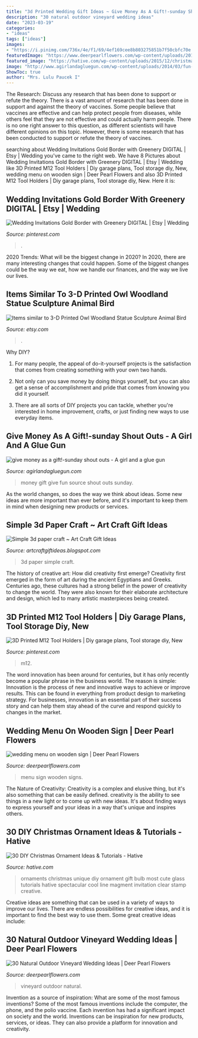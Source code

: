 ```yaml
---
title: "3d Printed Wedding Gift Ideas ~ Give Money As A Gift!-sunday Shout Outs"
description: "30 natural outdoor vineyard wedding ideas"
date: "2023-03-19"
categories:
- "ideas"
tags: ["ideas"]
images:
- "https://i.pinimg.com/736x/4e/f1/69/4ef169cee8b803275851b7f50cbfc70e.jpg"
featuredImage: "https://www.deerpearlflowers.com/wp-content/uploads/2015/05/wedding-menu-on-wooden-sign.jpg"
featured_image: "https://hative.com/wp-content/uploads/2015/12/christmas-ornaments/20-diy-christmas-ornaments-ideas-tutorials.jpg"
image: "http://www.agirlandagluegun.com/wp-content/uploads/2014/03/fun-way-to-gift-money-435x600-1.jpg"
ShowToc: true
author: "Mrs. Lulu Paucek I"
---
```



The Research: Discuss any research that has been done to support or refute the theory.
There is a vast amount of research that has been done in support and against the theory of vaccines. Some people believe that vaccines are effective and can help protect people from diseases, while others feel that they are not effective and could actually harm people. There is no one right answer to this question, as different scientists will have different opinions on this topic. However, there is some research that has been conducted to support or refute the theory of vaccines.

	

		
searching about Wedding Invitations Gold Border with Greenery DIGITAL | Etsy | Wedding you've came to the right web. We have 8 Pictures about Wedding Invitations Gold Border with Greenery DIGITAL | Etsy | Wedding like 3D Printed M12 Tool Holders | Diy garage plans, Tool storage diy, New, wedding menu on wooden sign | Deer Pearl Flowers and also 3D Printed M12 Tool Holders | Diy garage plans, Tool storage diy, New. Here it is:
		
    
## Wedding Invitations Gold Border With Greenery DIGITAL | Etsy | Wedding

<img loading=lazy src="https://i.pinimg.com/736x/4e/f1/69/4ef169cee8b803275851b7f50cbfc70e.jpg" onerror="this.onerror=null;this.src='https://tse3.mm.bing.net/th?id=OIP.AcvNY6i0JG-vn9SYKUeXKQHaJQ&amp;pid=15.1';" alt="Wedding Invitations Gold Border with Greenery DIGITAL | Etsy | Wedding">

_Source: pinterest.com_

>. 

	

2020 Trends: What will be the biggest change in 2020?
In 2020, there are many interesting changes that could happen. Some of the biggest changes could be the way we eat, how we handle our finances, and the way we live our lives.

    
## Items Similar To 3-D Printed Owl Woodland Statue Sculpture Animal Bird

<img loading=lazy src="https://img1.etsystatic.com/037/0/8375425/il_570xN.517033705_j4rq.jpg" onerror="this.onerror=null;this.src='https://tse2.mm.bing.net/th?id=OIP.MrE_1sTtq7B2y5Fy_qf6mwHaJ4&amp;pid=15.1';" alt="Items similar to 3-D Printed Owl Woodland Statue Sculpture Animal Bird">

_Source: etsy.com_

>. 

	

Why DIY?
1. For many people, the appeal of do-it-yourself projects is the satisfaction that comes from creating something with your own two hands.
2. Not only can you save money by doing things yourself, but you can also get a sense of accomplishment and pride that comes from knowing you did it yourself.

3. There are all sorts of DIY projects you can tackle, whether you're interested in home improvement, crafts, or just finding new ways to use everyday items.

    
## Give Money As A Gift!-sunday Shout Outs - A Girl And A Glue Gun

<img loading=lazy src="http://www.agirlandagluegun.com/wp-content/uploads/2014/03/fun-way-to-gift-money-435x600-1.jpg" onerror="this.onerror=null;this.src='https://tse3.mm.bing.net/th?id=OIP.rlYC0g02JimGsFjUts5zRAAAAA&amp;pid=15.1';" alt="give money as a gift!-sunday shout outs - A girl and a glue gun">

_Source: agirlandagluegun.com_

>money gift give fun source shout outs sunday. 

	

As the world changes, so does the way we think about ideas. Some new ideas are more important than ever before, and it's important to keep them in mind when designing new products or services.

    
## Simple 3d Paper Craft ~ Art Craft Gift Ideas

<img loading=lazy src="http://2.bp.blogspot.com/-6CrkPE9O_1Y/Vj4nHB5UPyI/AAAAAAAARC4/Of82Y7ze5sk/s1600/simple%2B3d%2Bpaper%2Bcrafts2.jpg" onerror="this.onerror=null;this.src='https://tse1.mm.bing.net/th?id=OIP.WKKfJjdQwJycVRJV42JT6gHaEm&amp;pid=15.1';" alt="Simple 3d paper craft ~ Art Craft Gift Ideas">

_Source: artcraftgiftideas.blogspot.com_

>3d paper simple craft. 

	

The history of creative art: How did creativity first emerge?
Creativity first emerged in the form of art during the ancient Egyptians and Greeks. Centuries ago, these cultures had a strong belief in the power of creativity to change the world. They were also known for their elaborate architecture and design, which led to many artistic masterpieces being created.

    
## 3D Printed M12 Tool Holders | Diy Garage Plans, Tool Storage Diy, New

<img loading=lazy src="https://i.pinimg.com/736x/38/7b/25/387b25238c4d40234ab54dcb0d29fc5c.jpg" onerror="this.onerror=null;this.src='https://tse4.mm.bing.net/th?id=OIP.otLJRP4_aiBaX2NMSbqkIAHaJ3&amp;pid=15.1';" alt="3D Printed M12 Tool Holders | Diy garage plans, Tool storage diy, New">

_Source: pinterest.com_

>m12. 

	

The word innovation has been around for centuries, but it has only recently become a popular phrase in the business world. The reason is simple: Innovation is the process of new and innovative ways to achieve or improve results. This can be found in everything from product design to marketing strategy. For businesses, innovation is an essential part of their success story and can help them stay ahead of the curve and respond quickly to changes in the market.

    
## Wedding Menu On Wooden Sign | Deer Pearl Flowers

<img loading=lazy src="https://www.deerpearlflowers.com/wp-content/uploads/2015/05/wedding-menu-on-wooden-sign.jpg" onerror="this.onerror=null;this.src='https://tse1.mm.bing.net/th?id=OIP.4IW6nNyK362ZEWpLplAvvwHaLI&amp;pid=15.1';" alt="wedding menu on wooden sign | Deer Pearl Flowers">

_Source: deerpearlflowers.com_

>menu sign wooden signs. 

	

The Nature of Creativity:
Creativity is a complex and elusive thing, but it's also something that can be easily defined. creativity is the ability to see things in a new light or to come up with new ideas. It's about finding ways to express yourself and your ideas in a way that's unique and inspires others.

    
## 30 DIY Christmas Ornament Ideas &amp; Tutorials - Hative

<img loading=lazy src="https://hative.com/wp-content/uploads/2015/12/christmas-ornaments/20-diy-christmas-ornaments-ideas-tutorials.jpg" onerror="this.onerror=null;this.src='https://tse4.mm.bing.net/th?id=OIP.N2zwppPRqNcSmszVyjm85QHaLG&amp;pid=15.1';" alt="30 DIY Christmas Ornament Ideas &amp; Tutorials - Hative">

_Source: hative.com_

>ornaments christmas unique diy ornament gift bulb most cute glass tutorials hative spectacular cool line magment invitation clear stamp creative. 

	

Creative ideas are something that can be used in a variety of ways to improve our lives. There are endless possibilities for creative ideas, and it is important to find the best way to use them. Some great creative ideas include:

    
## 30 Natural Outdoor Vineyard Wedding Ideas | Deer Pearl Flowers

<img loading=lazy src="https://www.deerpearlflowers.com/wp-content/uploads/2017/02/V-Sattui-Winer-Wedding-Venue.jpg" onerror="this.onerror=null;this.src='https://tse3.mm.bing.net/th?id=OIP.4106aEMPl_mTAd0fgz5HzgHaLH&amp;pid=15.1';" alt="30 Natural Outdoor Vineyard Wedding Ideas | Deer Pearl Flowers">

_Source: deerpearlflowers.com_

>vineyard outdoor natural. 

	

Invention as a source of inspiration: What are some of the most famous inventions?
Some of the most famous inventions include the computer, the phone, and the polio vaccine. Each invention has had a significant impact on society and the world. Inventions can be inspiration for new products, services, or ideas. They can also provide a platform for innovation and creativity.

